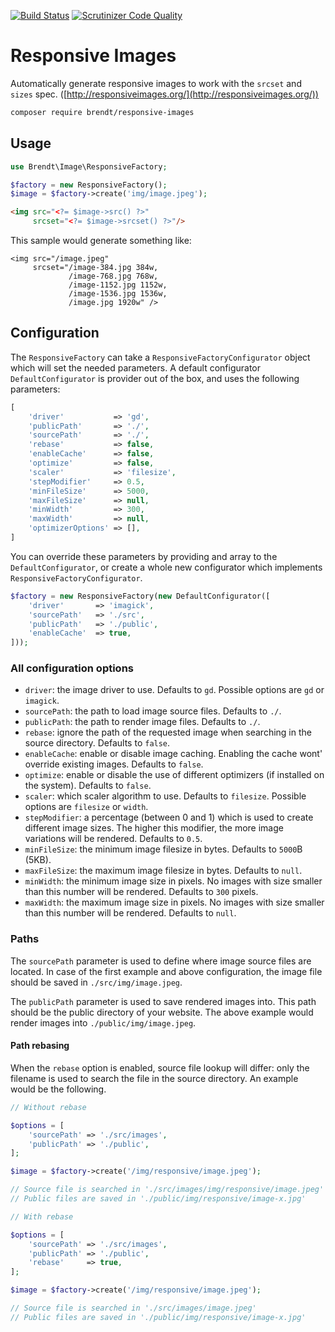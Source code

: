 [![Build Status](https://scrutinizer-ci.com/g/brendt/responsive-images/badges/build.png?b=master)](https://scrutinizer-ci.com/g/brendt/responsive-images/build-status/master) [![Scrutinizer Code Quality](https://scrutinizer-ci.com/g/brendt/responsive-images/badges/quality-score.png?b=master)](https://scrutinizer-ci.com/g/brendt/responsive-images/?branch=master)

# Responsive Images

Automatically generate responsive images to work with the `srcset` and `sizes` spec. ([http://responsiveimages.org/](http://responsiveimages.org/))

```sh
composer require brendt/responsive-images
```

## Usage

```php
use Brendt\Image\ResponsiveFactory;

$factory = new ResponsiveFactory();
$image = $factory->create('img/image.jpeg');
```

```html
<img src="<?= $image->src() ?>" 
     srcset="<?= $image->srcset() ?>"/>
```

This sample would generate something like:

```hmtl
<img src="/image.jpeg" 
     srcset="/image-384.jpg 384w,
             /image-768.jpg 768w,
             /image-1152.jpg 1152w,
             /image-1536.jpg 1536w,
             /image.jpg 1920w" />
```

## Configuration

The `ResponsiveFactory` can take a `ResponsiveFactoryConfigurator` object which will set the needed parameters. 
A default configurator `DefaultConfigurator` is provider out of the box, and uses the following parameters:
 
```php
[
    'driver'           => 'gd',
    'publicPath'       => './',
    'sourcePath'       => './',
    'rebase'           => false,
    'enableCache'      => false,
    'optimize'         => false,
    'scaler'           => 'filesize',
    'stepModifier'     => 0.5,
    'minFileSize'      => 5000,
    'maxFileSize'      => null,
    'minWidth'         => 300,
    'maxWidth'         => null,
    'optimizerOptions' => [],
]
```

You can override these parameters by providing and array to the `DefaultConfigurator`, 
or create a whole new configurator which implements `ResponsiveFactoryConfigurator`.

```php
$factory = new ResponsiveFactory(new DefaultConfigurator([
    'driver'       => 'imagick',
    'sourcePath'   => './src',
    'publicPath'   => './public',
    'enableCache'  => true,
]));
```

### All configuration options

- `driver`: the image driver to use. Defaults to `gd`. Possible options are `gd` or `imagick`.
- `sourcePath`: the path to load image source files. Defaults to `./`.
- `publicPath`: the path to render image files. Defaults to `./`.
- `rebase`: ignore the path of the requested image when searching in the source directory. Defaults to `false`.
- `enableCache`: enable or disable image caching. Enabling the cache wont' override existing images. Defaults to `false`.
- `optimize`: enable or disable the use of different optimizers (if installed on the system). Defaults to `false`.
- `scaler`: which scaler algorithm to use. Defaults to `filesize`. Possible options are `filesize` or `width`.
- `stepModifier`: a percentage (between 0 and 1) which is used to create different image sizes. The higher this modifier, the more image variations will be rendered. Defaults to `0.5`.
- `minFileSize`: the minimum image filesize in bytes. Defaults to `5000`B (5KB).
- `maxFileSize`: the maximum image filesize in bytes. Defaults to `null`.
- `minWidth`: the minimum image size in pixels. No images with size smaller than this number will be rendered. Defaults to `300` pixels.
- `maxWidth`: the maximum image size in pixels. No images with size smaller than this number will be rendered. Defaults to `null`.

### Paths

The `sourcePath` parameter is used to define where image source files are located. 
In case of the first example and above configuration, the image file should be saved in `./src/img/image.jpeg`.

The `publicPath` parameter is used to save rendered images into. This path should be the public directory of your website.
The above example would render images into `./public/img/image.jpeg`. 

#### Path rebasing

When the `rebase` option is enabled, source file lookup will differ: only the filename is used to search the file in the 
 source directory. An example would be the following.
 
```php
// Without rebase

$options = [
    'sourcePath' => './src/images',
    'publicPath' => './public',
];

$image = $factory->create('/img/responsive/image.jpeg');

// Source file is searched in './src/images/img/responsive/image.jpeg' 
// Public files are saved in './public/img/responsive/image-x.jpg'
``` 
```php
// With rebase

$options = [
    'sourcePath' => './src/images',
    'publicPath' => './public',
    'rebase'     => true,
];

$image = $factory->create('/img/responsive/image.jpeg');

// Source file is searched in './src/images/image.jpeg'  
// Public files are saved in './public/img/responsive/image-x.jpg'
```
